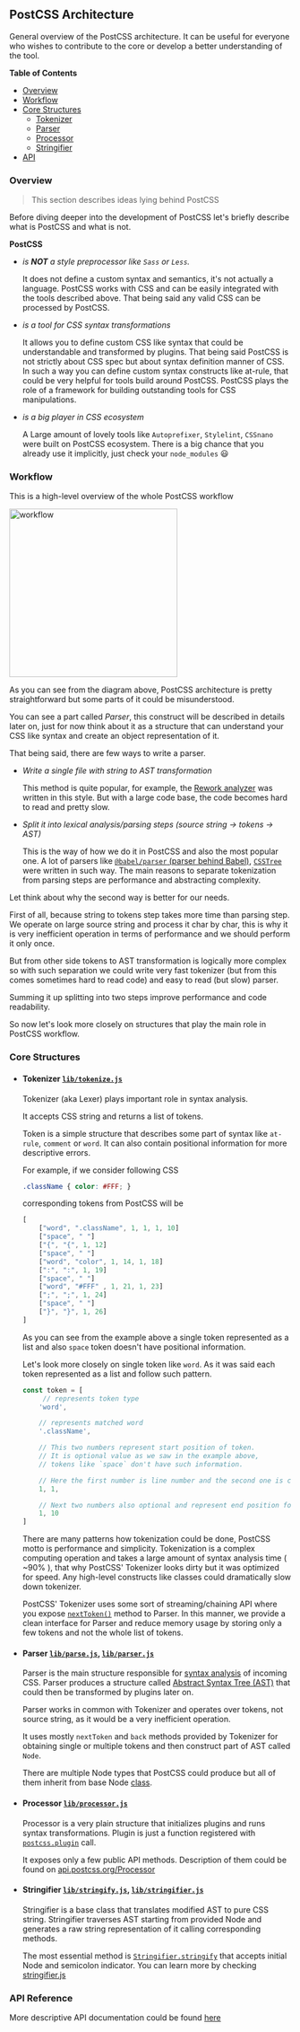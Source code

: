 ## PostCSS Architecture

General overview of the PostCSS architecture.
It can be useful for everyone who wishes to contribute to the core or develop a better understanding of the tool.

**Table of Contents**

- [Overview](#overview)
- [Workflow](#workflow)
- [Core Structures](#core-structures)
    * [Tokenizer](#tokenizer--libtokenizees6-)
    * [Parser](#parser--libparsees6-libparseres6-)
    * [Processor](#processor--libprocessores6-)
    * [Stringifier](#stringifier--libstringifyes6-libstringifieres6-)
- [API](#api-reference)

### Overview

> This section describes ideas lying behind PostCSS

Before diving deeper into the development of PostCSS let's briefly describe what is PostCSS and what is not.

**PostCSS**

- *is **NOT** a style preprocessor like `Sass` or `Less`.*

    It does not define a custom syntax and semantics, it's not actually a language.
    PostCSS works with CSS and can be easily integrated with the tools described above. That being said any valid CSS can be processed by PostCSS.

- *is a tool for CSS syntax transformations*

    It allows you to define custom CSS like syntax that could be understandable and transformed by plugins. That being said PostCSS is not strictly about CSS spec but about syntax definition manner of CSS. In such a way you can define custom syntax constructs like at-rule, that could be very helpful for tools build around PostCSS. PostCSS plays the role of a framework for building outstanding tools for CSS manipulations.

- *is a big player in CSS ecosystem*

    A Large amount of lovely tools like `Autoprefixer`, `Stylelint`, `CSSnano` were built on PostCSS ecosystem. There is a big chance that you already use it implicitly, just check your `node_modules` :smiley:

### Workflow

This is a high-level overview of the whole PostCSS workflow

<img width="300" src="https://upload.wikimedia.org/wikipedia/commons/thumb/a/aa/PostCSS_scheme.svg/512px-PostCSS_scheme.svg.png" alt="workflow">

As you can see from the diagram above, PostCSS architecture is pretty straightforward but some parts of it could be misunderstood.

You can see a part called *Parser*, this construct will be described in details later on, just for now think about it as a structure that can understand your CSS like syntax and create an object representation of it.

That being said, there are few ways to write a parser.

 - *Write a single file with string to AST transformation*

    This method is quite popular, for example, the [Rework analyzer](https://github.com/reworkcss/css/blob/master/lib/parse/index.js) was written in this style. But with a large code base, the code becomes hard to read and pretty slow.

 - *Split it into lexical analysis/parsing steps (source string → tokens → AST)*

    This is the way of how we do it in PostCSS and also the most popular one.
    A lot of parsers like [`@babel/parser` (parser behind Babel)](https://github.com/babel/babel/tree/master/packages/babel-parser), [`CSSTree`](https://github.com/csstree/csstree) were written in such way.
    The main reasons to separate tokenization from parsing steps are performance and abstracting complexity.

Let think about why the second way is better for our needs.

First of all, because string to tokens step takes more time than parsing step. We operate on large source string and process it char by char, this is why it is very inefficient operation in terms of performance and we should perform it only once.

But from other side tokens to AST transformation is logically more complex so with such separation we could write very fast tokenizer (but from this comes sometimes hard to read code) and easy to read (but slow) parser.

Summing it up splitting into two steps improve performance and code readability.

So now let's look more closely on structures that play the main role in PostCSS workflow.

### Core Structures

 - #### Tokenizer [`lib/tokenize.js`](https://github.com/postcss/postcss/blob/master/lib/tokenize.js)

    Tokenizer (aka Lexer) plays important role in syntax analysis.

    It accepts CSS string and returns a list of tokens.

    Token is a simple structure that describes some part of syntax like `at-rule`, `comment` or `word`. It can also contain positional information for more descriptive errors.

    For example, if we consider following CSS

    ```css
    .className { color: #FFF; }
    ```

    corresponding tokens from PostCSS will be
    ```js
    [
        ["word", ".className", 1, 1, 1, 10]
        ["space", " "]
        ["{", "{", 1, 12]
        ["space", " "]
        ["word", "color", 1, 14, 1, 18]
        [":", ":", 1, 19]
        ["space", " "]
        ["word", "#FFF" , 1, 21, 1, 23]
        [";", ";", 1, 24]
        ["space", " "]
        ["}", "}", 1, 26]
    ]
    ```

    As you can see from the example above a single token represented as a list and also `space` token doesn't have positional information.

    Let's look more closely on single token like `word`. As it was said each token represented as a list and follow such pattern.

    ```js
    const token = [
         // represents token type
        'word',

        // represents matched word
        '.className',

        // This two numbers represent start position of token.
        // It is optional value as we saw in the example above,
        // tokens like `space` don't have such information.

        // Here the first number is line number and the second one is corresponding column.
        1, 1,

        // Next two numbers also optional and represent end position for multichar tokens like this one. Numbers follow same rule as was described above
        1, 10
    ]
    ```
   There are many patterns how tokenization could be done, PostCSS motto is performance and simplicity. Tokenization is a complex computing operation and takes a large amount of syntax analysis time ( ~90% ), that why PostCSS' Tokenizer looks dirty but it was optimized for speed. Any high-level constructs like classes could dramatically slow down tokenizer.

    PostCSS' Tokenizer uses some sort of streaming/chaining API where you expose [`nextToken()`](https://github.com/postcss/postcss/blob/master/lib/tokenize.js#L48-L308) method to Parser. In this manner, we provide a clean interface for Parser and reduce memory usage by storing only a few tokens and not the whole list of tokens.

- #### Parser [`lib/parse.js`](https://github.com/postcss/postcss/blob/master/lib/parse.js), [`lib/parser.js`](https://github.com/postcss/postcss/blob/master/lib/parser.js)

    Parser is the main structure responsible for [syntax analysis](https://en.wikipedia.org/wiki/Parsing) of incoming CSS. Parser produces a structure called [Abstract Syntax Tree (AST)](https://en.wikipedia.org/wiki/Abstract_syntax_tree) that could then be transformed by plugins later on.

    Parser works in common with Tokenizer and operates over tokens, not source string, as it would be a very inefficient operation.

    It uses mostly `nextToken` and `back` methods provided by Tokenizer for obtaining single or multiple tokens and then construct part of AST called `Node`.

    There are multiple Node types that PostCSS could produce but all of them inherit from base Node [class](https://github.com/postcss/postcss/blob/master/lib/node.js#L34).

- #### Processor [`lib/processor.js`](https://github.com/postcss/postcss/blob/master/lib/processor.js)

    Processor is a very plain structure that initializes plugins and runs syntax transformations. Plugin is just a function registered with [`postcss.plugin`](https://github.com/postcss/postcss/blob/master/lib/postcss.js#L109) call.

    It exposes only a few public API methods. Description of them could be found on [api.postcss.org/Processor](http://api.postcss.org/Processor.html)

- #### Stringifier [`lib/stringify.js`](https://github.com/postcss/postcss/blob/master/lib/stringify.js), [`lib/stringifier.js`](https://github.com/postcss/postcss/blob/master/lib/stringifier.js)

    Stringifier is a base class that translates modified AST to pure CSS string. Stringifier traverses AST starting from provided Node and generates a raw string representation of it calling corresponding methods.

    The most essential method is [`Stringifier.stringify`](https://github.com/postcss/postcss/blob/master/lib/stringifier.js#L25-L27)
    that accepts initial Node and semicolon indicator.
    You can learn more by checking [stringifier.js](https://github.com/postcss/postcss/blob/master/lib/stringifier.js)

### API Reference

More descriptive API documentation could be found [here](http://api.postcss.org/)
